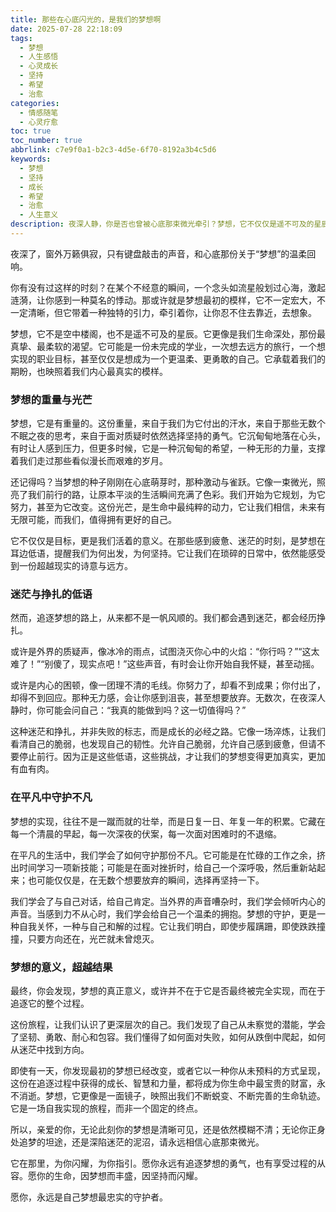 ```yaml
---
title: 那些在心底闪光的，是我们的梦想啊
date: 2025-07-28 22:18:09
tags:
  - 梦想
  - 人生感悟
  - 心灵成长
  - 坚持
  - 希望
  - 治愈
categories:
  - 情感随笔
  - 心灵疗愈
toc: true
toc_number: true
abbrlink: c7e9f0a1-b2c3-4d5e-6f70-8192a3b4c5d6
keywords:
  - 梦想
  - 坚持
  - 成长
  - 希望
  - 治愈
  - 人生意义
description: 夜深人静，你是否也曾被心底那束微光牵引？梦想，它不仅仅是遥不可及的星辰，更是我们生命深处最温柔的呼唤。它承载着我们的渴望、挣扎与成长，指引我们穿越迷雾，走向更真实的自己。这篇文章，想与你一同感受梦想的重量与光芒，在平凡中守护那份不凡，最终发现，梦想的意义，远不止于抵达。
---
```


夜深了，窗外万籁俱寂，只有键盘敲击的声音，和心底那份关于“梦想”的温柔回响。

你有没有过这样的时刻？在某个不经意的瞬间，一个念头如流星般划过心海，激起涟漪，让你感到一种莫名的悸动。那或许就是梦想最初的模样，它不一定宏大，不一定清晰，但它带着一种独特的引力，牵引着你，让你忍不住去靠近，去想象。

梦想，它不是空中楼阁，也不是遥不可及的星辰。它更像是我们生命深处，那份最真挚、最柔软的渴望。它可能是一份未完成的学业，一次想去远方的旅行，一个想实现的职业目标，甚至仅仅是想成为一个更温柔、更勇敢的自己。它承载着我们的期盼，也映照着我们内心最真实的模样。

### 梦想的重量与光芒

梦想，它是有重量的。这份重量，来自于我们为它付出的汗水，来自于那些无数个不眠之夜的思考，来自于面对质疑时依然选择坚持的勇气。它沉甸甸地落在心头，有时让人感到压力，但更多时候，它是一种沉甸甸的希望，一种无形的力量，支撑着我们走过那些看似漫长而艰难的岁月。

还记得吗？当梦想的种子刚刚在心底萌芽时，那种激动与雀跃。它像一束微光，照亮了我们前行的路，让原本平淡的生活瞬间充满了色彩。我们开始为它规划，为它努力，甚至为它改变。这份光芒，是生命中最纯粹的动力，它让我们相信，未来有无限可能，而我们，值得拥有更好的自己。

它不仅仅是目标，更是我们活着的意义。在那些感到疲惫、迷茫的时刻，是梦想在耳边低语，提醒我们为何出发，为何坚持。它让我们在琐碎的日常中，依然能感受到一份超越现实的诗意与远方。

### 迷茫与挣扎的低语

然而，追逐梦想的路上，从来都不是一帆风顺的。我们都会遇到迷茫，都会经历挣扎。

或许是外界的质疑声，像冰冷的雨点，试图浇灭你心中的火焰：“你行吗？”“这太难了！”“别傻了，现实点吧！”这些声音，有时会让你开始自我怀疑，甚至动摇。

或许是内心的困顿，像一团理不清的毛线。你努力了，却看不到成果；你付出了，却得不到回应。那种无力感，会让你感到沮丧，甚至想要放弃。无数次，在夜深人静时，你可能会问自己：“我真的能做到吗？这一切值得吗？”

这种迷茫和挣扎，并非失败的标志，而是成长的必经之路。它像一场淬炼，让我们看清自己的脆弱，也发现自己的韧性。允许自己脆弱，允许自己感到疲惫，但请不要停止前行。因为正是这些低语，这些挑战，才让我们的梦想变得更加真实，更加有血有肉。

### 在平凡中守护不凡

梦想的实现，往往不是一蹴而就的壮举，而是日复一日、年复一年的积累。它藏在每一个清晨的早起，每一次深夜的伏案，每一次面对困难时的不退缩。

在平凡的生活中，我们学会了如何守护那份不凡。它可能是在忙碌的工作之余，挤出时间学习一项新技能；可能是在面对挫折时，给自己一个深呼吸，然后重新站起来；也可能仅仅是，在无数个想要放弃的瞬间，选择再坚持一下。

我们学会了与自己对话，给自己肯定。当外界的声音嘈杂时，我们学会倾听内心的声音。当感到力不从心时，我们学会给自己一个温柔的拥抱。梦想的守护，更是一种自我关怀，一种与自己和解的过程。它让我们明白，即使步履蹒跚，即使跌跌撞撞，只要方向还在，光芒就未曾熄灭。

### 梦想的意义，超越结果

最终，你会发现，梦想的真正意义，或许并不在于它是否最终被完全实现，而在于追逐它的整个过程。

这份旅程，让我们认识了更深层次的自己。我们发现了自己从未察觉的潜能，学会了坚韧、勇敢、耐心和包容。我们懂得了如何面对失败，如何从跌倒中爬起，如何从迷茫中找到方向。

即使有一天，你发现最初的梦想已经改变，或者它以一种你从未预料的方式呈现，这份在追逐过程中获得的成长、智慧和力量，都将成为你生命中最宝贵的财富，永不消逝。梦想，它更像是一面镜子，映照出我们不断蜕变、不断完善的生命轨迹。它是一场自我实现的旅程，而非一个固定的终点。

所以，亲爱的你，无论此刻你的梦想是清晰可见，还是依然模糊不清；无论你正身处追梦的坦途，还是深陷迷茫的泥沼，请永远相信心底那束微光。

它在那里，为你闪耀，为你指引。愿你永远有追逐梦想的勇气，也有享受过程的从容。愿你的生命，因梦想而丰盛，因坚持而闪耀。

愿你，永远是自己梦想最忠实的守护者。